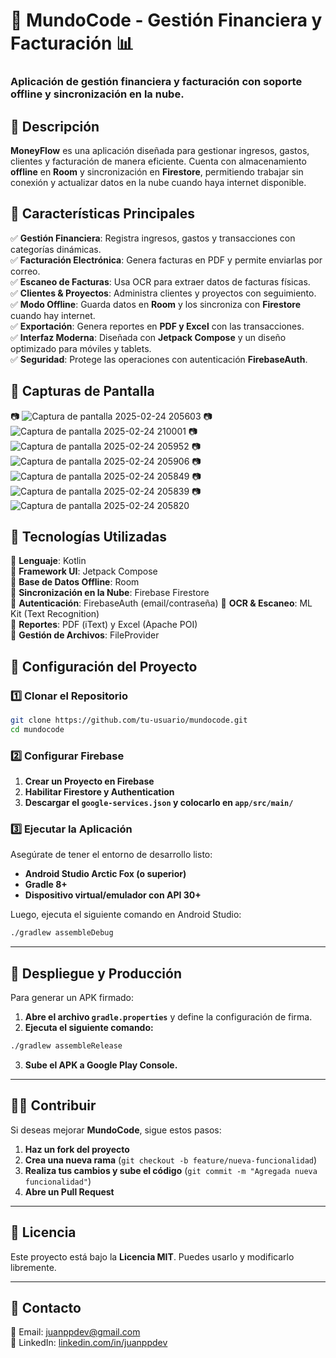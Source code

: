 # 🚀 MundoCode - Gestión Financiera y Facturación 📊

### Aplicación de gestión financiera y facturación con soporte offline y sincronización en la nube.

## 📌 **Descripción**
**MoneyFlow** es una aplicación diseñada para gestionar ingresos, gastos, clientes y facturación de manera eficiente. Cuenta con almacenamiento **offline** en **Room** y sincronización en **Firestore**, permitiendo trabajar sin conexión y actualizar datos en la nube cuando haya internet disponible.


## 🌟 **Características Principales**
✅ **Gestión Financiera**: Registra ingresos, gastos y transacciones con categorías dinámicas.  
✅ **Facturación Electrónica**: Genera facturas en PDF y permite enviarlas por correo.  
✅ **Escaneo de Facturas**: Usa OCR para extraer datos de facturas físicas.  
✅ **Clientes & Proyectos**: Administra clientes y proyectos con seguimiento.  
✅ **Modo Offline**: Guarda datos en **Room** y los sincroniza con **Firestore** cuando hay internet.  
✅ **Exportación**: Genera reportes en **PDF y Excel** con las transacciones.  
✅ **Interfaz Moderna**: Diseñada con **Jetpack Compose** y un diseño optimizado para móviles y tablets.  
✅ **Seguridad**: Protege las operaciones con autenticación **FirebaseAuth**.


## 📸 **Capturas de Pantalla**
📷 ![Captura de pantalla 2025-02-24 205603](https://github.com/user-attachments/assets/f7a7c943-d178-45bb-bb7d-4f8924ed2521)
📷 ![Captura de pantalla 2025-02-24 210001](https://github.com/user-attachments/assets/f42657e5-b20c-45aa-a875-687cd57b37c1)
📷 ![Captura de pantalla 2025-02-24 205952](https://github.com/user-attachments/assets/8f377c99-d81a-4011-bc86-2701f239900e)
📷 ![Captura de pantalla 2025-02-24 205906](https://github.com/user-attachments/assets/37f00362-3310-4951-b712-b5389a3a534f)
📷 ![Captura de pantalla 2025-02-24 205849](https://github.com/user-attachments/assets/4d775cb6-b93d-4832-ae43-db35f2508d73)
📷 ![Captura de pantalla 2025-02-24 205839](https://github.com/user-attachments/assets/a830f904-95fd-4ce1-8b6a-e780e2a43368)
📷 ![Captura de pantalla 2025-02-24 205820](https://github.com/user-attachments/assets/d55ffa2a-ca2d-46fe-a1e0-9fe930001ba3)


## 🚀 **Tecnologías Utilizadas**
🔹 **Lenguaje**: Kotlin  
🔹 **Framework UI**: Jetpack Compose  
🔹 **Base de Datos Offline**: Room  
🔹 **Sincronización en la Nube**: Firebase Firestore  
🔹 **Autenticación**: FirebaseAuth (email/contraseña)
🔹 **OCR & Escaneo**: ML Kit (Text Recognition)  
🔹 **Reportes**: PDF (iText) y Excel (Apache POI)  
🔹 **Gestión de Archivos**: FileProvider


## 🔧 **Configuración del Proyecto**

### 1️⃣ **Clonar el Repositorio**
```bash
git clone https://github.com/tu-usuario/mundocode.git
cd mundocode
```

### 2️⃣ **Configurar Firebase**
1. **Crear un Proyecto en Firebase**
2. **Habilitar Firestore y Authentication**
3. **Descargar el `google-services.json` y colocarlo en `app/src/main/`**

### 3️⃣ **Ejecutar la Aplicación**
Asegúrate de tener el entorno de desarrollo listo:
- **Android Studio Arctic Fox (o superior)**
- **Gradle 8+**
- **Dispositivo virtual/emulador con API 30+**

Luego, ejecuta el siguiente comando en Android Studio:
```bash
./gradlew assembleDebug
```

---

## 🚀 **Despliegue y Producción**
Para generar un APK firmado:
1. **Abre el archivo `gradle.properties`** y define la configuración de firma.
2. **Ejecuta el siguiente comando:**
```bash
./gradlew assembleRelease
```
3. **Sube el APK a Google Play Console.**

---

## 👨‍💻 **Contribuir**
Si deseas mejorar **MundoCode**, sigue estos pasos:

1. **Haz un fork del proyecto**
2. **Crea una nueva rama** (`git checkout -b feature/nueva-funcionalidad`)
3. **Realiza tus cambios y sube el código** (`git commit -m "Agregada nueva funcionalidad"`)
4. **Abre un Pull Request**

---

## 📄 **Licencia**
Este proyecto está bajo la **Licencia MIT**. Puedes usarlo y modificarlo libremente.

---

## 📩 **Contacto**
📧 Email: [juanppdev@gmail.com](mailto:juanppdev@gmail.com)  
📢 LinkedIn: [linkedin.com/in/juanppdev](https://linkedin.com/in/juanppdev)
